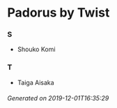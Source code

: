 # Padorus by Twist

### S
* Shouko Komi

### T
* Taiga Aisaka

###### Generated on 2019-12-01T16:35:29
